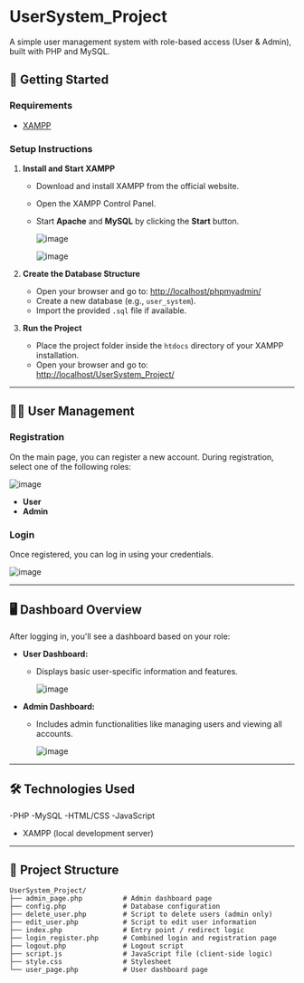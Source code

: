 # UserSystem_Project

A simple user management system with role-based access (User & Admin), built with PHP and MySQL.

## 🚀 Getting Started

### Requirements

- [XAMPP](https://www.apachefriends.org/index.html)

### Setup Instructions

1. **Install and Start XAMPP**  
   - Download and install XAMPP from the official website.  
   - Open the XAMPP Control Panel.  
   - Start **Apache** and **MySQL** by clicking the **Start** button.
  
     ![image](https://github.com/user-attachments/assets/4a2bfc3a-5401-4cb2-b94a-fe2c777b1a29)

     ![image](https://github.com/user-attachments/assets/2cd4778f-17a6-4493-8c03-3c39a5774288)


2. **Create the Database Structure**  
   - Open your browser and go to: [http://localhost/phpmyadmin/](http://localhost/phpmyadmin/)  
   - Create a new database (e.g., `user_system`).  
   - Import the provided `.sql` file if available.

3. **Run the Project**  
   - Place the project folder inside the `htdocs` directory of your XAMPP installation.  
   - Open your browser and go to:  
     [http://localhost/UserSystem_Project/](http://localhost/UserSystem_Project/)

---

## 🧑‍💼 User Management

### Registration

On the main page, you can register a new account. During registration, select one of the following roles:

![image](https://github.com/user-attachments/assets/269579c8-c618-4208-b94f-64cf85bbc6a5)


- **User**
- **Admin**

### Login

Once registered, you can log in using your credentials.

![image](https://github.com/user-attachments/assets/6a999ad2-53d4-4abc-94a5-80c8dc79f27c)


---

## 🖥️ Dashboard Overview

After logging in, you'll see a dashboard based on your role:

- **User Dashboard:**  
  - Displays basic user-specific information and features.
    
    ![image](https://github.com/user-attachments/assets/1034d045-3235-4d99-96f3-1e8e635ea6c0)


- **Admin Dashboard:**  
  - Includes admin functionalities like managing users and viewing all accounts.
 
    ![image](https://github.com/user-attachments/assets/8c89a3ce-6f35-4883-8184-6ccf9f156f1e)


---

## 🛠️ Technologies Used
-PHP
-MySQL
-HTML/CSS
-JavaScript
- XAMPP (local development server)

---

## 📁 Project Structure

```plaintext
UserSystem_Project/
├── admin_page.php          # Admin dashboard page
├── config.php              # Database configuration
├── delete_user.php         # Script to delete users (admin only)
├── edit_user.php           # Script to edit user information
├── index.php               # Entry point / redirect logic
├── login_register.php      # Combined login and registration page
├── logout.php              # Logout script
├── script.js               # JavaScript file (client-side logic)
├── style.css               # Stylesheet
└── user_page.php           # User dashboard page


